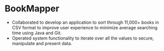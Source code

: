 # BookMapper
- Collaborated to develop an application to sort through 11,000+ books in CSV format to improve user experience to minimize average searching time using Java and Git. 
- Operated system functionality to iterate over all the values to secure, manipulate and present data.
